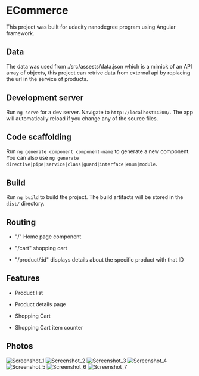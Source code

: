 # ECommerce

This project was built for udacity nanodegree program using Angular framework.

## Data

The data was used from ./src/assests/data.json which is a mimick of an API array of objects, this project can retrive data from external api by replacing the url in the service of products.

## Development server

Run `ng serve` for a dev server. Navigate to `http://localhost:4200/`. The app will automatically reload if you change any of the source files.

## Code scaffolding

Run `ng generate component component-name` to generate a new component. You can also use `ng generate directive|pipe|service|class|guard|interface|enum|module`.

## Build

Run `ng build` to build the project. The build artifacts will be stored in the `dist/` directory.

## Routing

- "/" Home page component

- "/cart" shopping cart

- "/product/:id" displays details about the specific product with that ID

## Features

- Product list

- Product details page

- Shopping Cart

- Shopping Cart item counter

## Photos
![Screenshot_1](https://user-images.githubusercontent.com/53359513/130670602-33158e5b-50b4-4c9e-ae1e-d0546d249ec8.jpg)
![Screenshot_2](https://user-images.githubusercontent.com/53359513/130670612-7beb40ad-a5e8-431a-819a-ea7bb79b3969.jpg)
![Screenshot_3](https://user-images.githubusercontent.com/53359513/130670618-35186e11-a43a-41c6-8660-40d26f1ab1ec.jpg)
![Screenshot_4](https://user-images.githubusercontent.com/53359513/130670640-85164604-7759-4ac3-b0f6-e300acaa8555.jpg)
![Screenshot_5](https://user-images.githubusercontent.com/53359513/130670650-b97c3f25-5a3c-43eb-a936-180c3f2c9cbd.jpg)
![Screenshot_6](https://user-images.githubusercontent.com/53359513/130670656-b0957ee9-1509-4ace-b8e2-1b01ca803385.jpg)
![Screenshot_7](https://user-images.githubusercontent.com/53359513/130670665-72b3910b-cdcc-4d16-8608-bb09f5d1af95.jpg)
